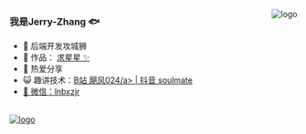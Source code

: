 <p>
<img src="https://github-readme-stats.vercel.app/api?username=neusoftzhangjinrui&show_icons=true" alt="logo" align="right" style="margin-bottom: 20px;" />
</p>

### 我是Jerry-Zhang 🐟

- 🐧 后端开发攻城狮
- 🏡 作品： <a href="https://github.com/neusoftzhangjinrui" target="_blank">求星星 ✨</a>
- 🌱 热爱分享
- 😺 趣讲技术：<a href="https://space.bilibili.com/12890453" target="_blank">B站 飓风024/a> | 抖音 soulmate
- 💬 微信：lnbxzjr

<br/>
<img src="https://github-profile-trophy.vercel.app/?username=neusoftzhangjinrui&theme=flat&column=7" alt="logo" align="center" style="margin: auto;"/>
